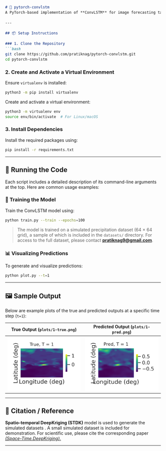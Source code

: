 
````markdown
# 🔁 pytorch-convlstm  
A PyTorch-based implementation of **ConvLSTM** for image forecasting tasks.

---

## 📦 Setup Instructions

### 1. Clone the Repository
```bash
git clone https://github.com/pratiknag/pytorch-convlstm.git
cd pytorch-convlstm
````

### 2. Create and Activate a Virtual Environment

Ensure `virtualenv` is installed:

```bash
python3 -m pip install virtualenv
```

Create and activate a virtual environment:

```bash
python3 -m virtualenv env
source env/bin/activate  # For Linux/macOS
```

### 3. Install Dependencies

Install the required packages using:

```bash
pip install -r requirements.txt
```

---

## 🚀 Running the Code

Each script includes a detailed description of its command-line arguments at the top. Here are common usage examples:

### 🔧 Training the Model

Train the ConvLSTM model using:

```bash
python train.py --train --epochs=100
```

> The model is trained on a simulated precipitation dataset (64 × 64 grid), a sample of which is included in the `datasets/` directory.
> For access to the full dataset, please contact **[pratiknag9@gmail.com](mailto:pratiknag9@gmail.com)**.

### 📊 Visualizing Predictions

To generate and visualize predictions:

```bash
python plot.py --t=1
```

---

## 🖼️ Sample Output

Below are example plots of the true and predicted outputs at a specific time step (`t=1`):

| True Output (`plots/1-true.png`) | Predicted Output (`plots/1-pred.png`) |
| :------------------------------: | :-----------------------------------: |
| ![True Output](plots/1-true.png) | ![Predicted Output](plots/1-pred.png) |

---

## 📝 Citation / Reference

**Spatio-temporal DeepKriging (STDK)** model is used to generate the simulated datasets .
A small simulated dataset is included for demonstration. For scientific use, please cite the corresponding paper [*(Space-Time.DeepKriging)*.](https://www.sciencedirect.com/science/article/abs/pii/S2211675323000489)

---


